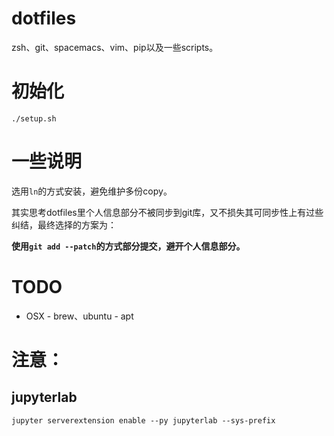 # dotfiles
zsh、git、spacemacs、vim、pip以及一些scripts。

# 初始化
```shell
./setup.sh
```

# 一些说明
选用`ln`的方式安装，避免维护多份copy。

其实思考dotfiles里个人信息部分不被同步到git库，又不损失其可同步性上有过些纠结，最终选择的方案为：

**使用`git add --patch`的方式部分提交，避开个人信息部分。**

# TODO
- OSX - brew、ubuntu - apt

# 注意：
## jupyterlab
```shell
jupyter serverextension enable --py jupyterlab --sys-prefix
```
